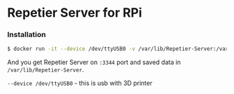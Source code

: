 # Repetier Server for RPi

### Installation

```sh
$ docker run -it --device /dev/ttyUSB0 -v /var/lib/Repetier-Server:/var/lib/Repetier-Server -p 3344:3344 -d negash/rpi-repetier-server
```
And you get Repetier Server on `:3344` port and saved data in `/var/lib/Repetier-Server`.

`--device /dev/ttyUSB0` - this is usb with 3D printer
